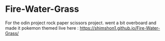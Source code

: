 # Fire-Water-Grass

For the odin project rock paper scissors project.
went a bit overboard and made it pokemon themed
live here : https://shimshon1.github.io/Fire-Water-Grass/

